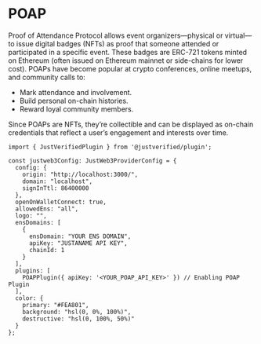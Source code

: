 # POAP

Proof of Attendance Protocol allows event organizers—physical or virtual—to issue digital badges (NFTs) as proof that someone attended or participated in a specific event. These badges are ERC-721 tokens minted on Ethereum (often issued on Ethereum mainnet or side-chains for lower cost). POAPs have become popular at crypto conferences, online meetups, and community calls to:

* Mark attendance and involvement.
* Build personal on-chain histories.
* Reward loyal community members.

Since POAPs are NFTs, they’re collectible and can be displayed as on-chain credentials that reflect a user’s engagement and interests over time.

```tsx
import { JustVerifiedPlugin } from '@justverified/plugin';

const justweb3Config: JustWeb3ProviderConfig = {
  config: {
    origin: "http://localhost:3000/",
    domain: "localhost",
    signInTtl: 86400000
  },
  openOnWalletConnect: true,
  allowedEns: "all",
  logo: "",
  ensDomains: [
    {
      ensDomain: "YOUR ENS DOMAIN",
      apiKey: "JUSTANAME API KEY",
      chainId: 1
    }
  ],
  plugins: [
    POAPPlugin({ apiKey: '<YOUR_POAP_API_KEY>' }) // Enabling POAP Plugin
  ],
  color: {
    primary: "#FEA801",
    background: "hsl(0, 0%, 100%)",
    destructive: "hsl(0, 100%, 50%)"
  }
};
```

